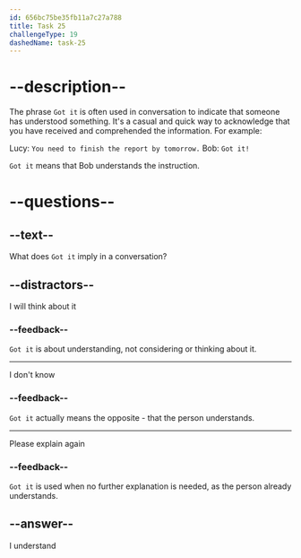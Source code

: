 ```yaml
---
id: 656bc75be35fb11a7c27a788
title: Task 25
challengeType: 19
dashedName: task-25
---
```


# --description--

The phrase `Got it` is often used in conversation to indicate that someone has understood something. It's a casual and quick way to acknowledge that you have received and comprehended the information. For example:

Lucy: `You need to finish the report by tomorrow.`
Bob: `Got it!` 

`Got it` means that Bob understands the instruction.

# --questions--

## --text--

What does `Got it` imply in a conversation?

## --distractors--

I will think about it

### --feedback--

`Got it` is about understanding, not considering or thinking about it.

---

I don't know

### --feedback--

`Got it` actually means the opposite - that the person understands.

---

Please explain again

### --feedback--

`Got it` is used when no further explanation is needed, as the person already understands.

## --answer--

I understand

